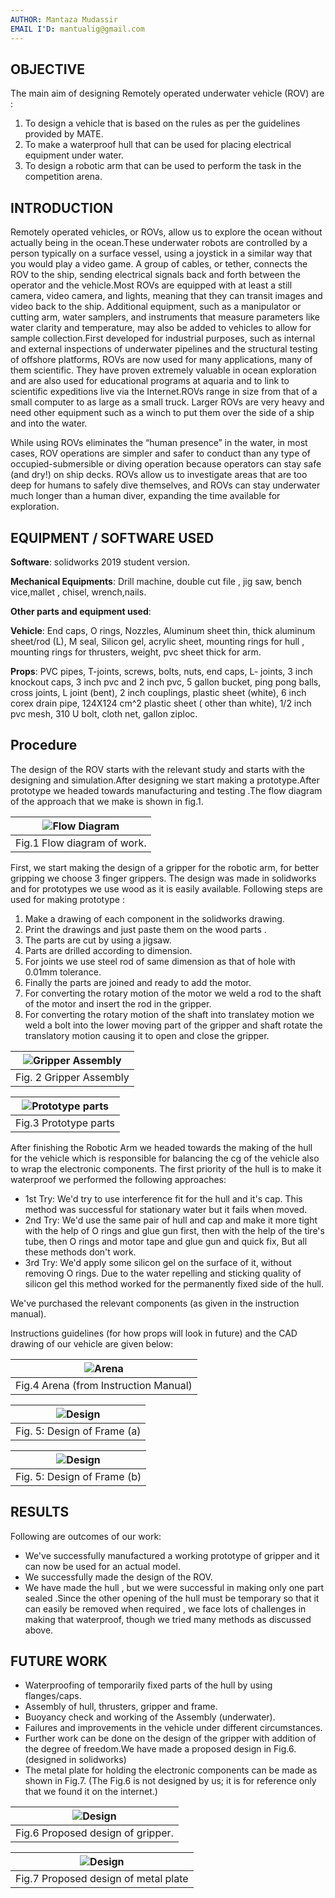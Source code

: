```yaml
---
AUTHOR: Mantaza Mudassir 
EMAIL I'D: mantualig@gmail.com
---
```


## OBJECTIVE

The main aim of designing Remotely operated underwater vehicle (ROV) are :

1. To design a vehicle that is based on the rules as per the guidelines provided by MATE.
2. To make a waterproof hull that can be used for placing electrical equipment under water.
3. To design a robotic arm that can be used to perform the task in the competition arena.

## INTRODUCTION

Remotely operated vehicles, or ROVs, allow us to explore the ocean without actually being in the ocean.These underwater robots are controlled by a person typically on a surface vessel, using a joystick in a similar way that you would play a video game. A group of cables, or tether, connects the ROV to the ship, sending electrical signals back and forth between the operator and the vehicle.Most ROVs are equipped with at least a still camera, video camera, and lights, meaning that they can transit images and video back to the ship. Additional equipment, such as a manipulator or cutting arm, water samplers, and instruments that measure parameters like water clarity and temperature, may also be added to vehicles to allow for sample collection.First developed for industrial purposes, such as internal and external inspections of underwater pipelines and the structural testing of offshore platforms, ROVs are now used for many applications, many of them scientific. They have proven extremely valuable in ocean exploration and are also used for educational programs at aquaria and to link to scientific expeditions live via the Internet.ROVs range in size from that of a small computer to as large as a small truck. Larger ROVs are very heavy and need other equipment such as a winch to put them over the side of a ship and into the water.

While using ROVs eliminates the “human presence” in the water, in most cases, ROV operations are simpler and safer to conduct than any type of occupied-submersible or diving operation because operators can stay safe (and dry!) on ship decks. ROVs allow us to investigate areas that are too deep for humans to safely dive themselves, and ROVs can stay underwater much longer than a human diver, expanding the time available for exploration.

## EQUIPMENT / SOFTWARE USED

__Software__: solidworks 2019 student version.

__Mechanical Equipments__: Drill machine, double cut file , jig saw, bench vice,mallet , chisel, wrench,nails.

__Other parts and equipment used__:

__Vehicle__: End caps, O rings, Nozzles, Aluminum sheet thin, thick aluminum sheet/rod (L), M seal, Silicon gel, acrylic sheet, mounting rings for hull , mounting rings for thrusters, weight, pvc sheet thick for arm.

__Props__: PVC pipes, T-joints, screws, bolts, nuts, end caps, L- joints, 3 inch knockout caps, 3 inch pvc and 2 inch pvc, 5 gallon bucket, ping pong balls, cross joints, L joint (bent), 2 inch couplings, plastic sheet (white), 6 inch corex drain pipe, 124X124 cm^2 plastic sheet ( other than white), 1/2 inch pvc mesh, 310 U bolt, cloth net, gallon ziploc.

## Procedure

The design of the ROV starts with the relevant study and starts with the designing and simulation.After designing we start making a prototype.After prototype we headed towards manufacturing and testing .The flow diagram of the approach that we make is shown in fig.1.

| ![Flow Diagram](static/saad_mantaza_01.png) |
|:--:|
| Fig.1 Flow diagram of work. |

First, we start making the design of a gripper for the robotic arm, for better gripping we choose 3 finger grippers. The design was made in solidworks and for prototypes we use wood as it is easily available. Following steps are used for making prototype :

1. Make a drawing of each component in the solidworks drawing.
2. Print the drawings and just paste them on the wood parts .
3. The parts are cut by using a jigsaw.
4. Parts are drilled according to dimension.
5. For joints we use steel rod of same dimension as that of hole with 0.01mm tolerance.
6. Finally the parts are joined and ready to add the motor.
7. For converting the rotary motion of the motor we weld a rod to the shaft of the motor and insert the rod in the gripper.
8. For converting the rotary motion of the shaft into translatey motion we weld a bolt into the lower moving part of the gripper and shaft rotate the translatory motion causing it to open and close the gripper.

| ![Gripper Assembly](static/saad_mantaza_02.png) |
|:--:|
| Fig. 2  Gripper Assembly |

| ![Prototype parts](static/saad_mantaza_03.png) |
|:--:|
|  Fig.3 Prototype parts |

After finishing the Robotic Arm we headed towards the making of the hull for the vehicle which is responsible for balancing the cg of the vehicle also to wrap the electronic components. The first priority of the hull is to make it waterproof we performed the following approaches:

- 1st Try: We'd try to use interference fit for the hull and it's cap. This method was successful for stationary water but it fails when moved.
- 2nd Try: We'd use the same pair of hull and cap and make it more tight with the help of O rings and glue gun first, then with the help of the tire's tube, then O rings and motor tape and glue gun and quick fix, But all these methods don't work.
- 3rd Try: We'd apply some silicon gel on the surface of it, without removing O rings.
Due to the water repelling and sticking quality of silicon gel this method worked for the permanently fixed side of the hull.

We've purchased the relevant components (as given in the instruction manual).

Instructions guidelines (for how props will look in future) and the CAD drawing of our vehicle are given below:

| ![Arena](static/saad_mantaza_04.png) |
|:--:|
|  Fig.4  Arena (from Instruction Manual) |

| ![Design](static/saad_mantaza_05.png) |
|:--:|
|  Fig. 5: Design of Frame (a) |

| ![Design](static/saad_mantaza_06.png) |
|:--:|
|  Fig. 5: Design of Frame (b) |

## RESULTS

Following are outcomes of our work:

- We've successfully manufactured a working prototype of gripper and it can now be used for an actual model.
- We successfully made the design of the ROV.
- We have made the hull , but we were successful in making only one part sealed .Since the other opening of the hull must be temporary so that it can easily be removed when required , we face lots of challenges in making that waterproof, though we tried many methods as discussed above.

## FUTURE WORK

- Waterproofing of temporarily  fixed parts of the hull by using flanges/caps.
- Assembly of hull, thrusters, gripper and frame.
- Buoyancy check and working of the Assembly (underwater).
- Failures and improvements in the vehicle under different circumstances.
- Further work can be done on the design of the gripper with addition of the degree of freedom.We have made a proposed design in Fig.6. (designed in solidworks)
- The metal plate for holding the electronic components can be made as shown in Fig.7.
(The Fig.6 is not designed by us; it is for reference only that we found it on the internet.)

| ![Design](static/saad_mantaza_07.png) |
|:--:|
|  Fig.6 Proposed design of gripper. |

| ![Design](static/saad_mantaza_08.png) |
|:--:|
|  Fig.7  Proposed design of metal plate |